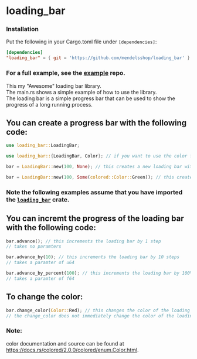 # loading_bar

### Installation

Put the following in your Cargo.toml file under `[dependencies]`: 

```toml
[dependencies]
"loading_bar" = { git = 'https://github.com/mendelsshop/loading_bar' }
```

### For a full example, see the [example](https://github.com/mendelsshop/load_test) repo.

This my "Awesome" loading bar library.
<br>
The main.rs shows a simple example of how to use the library.
<br>
The loading bar is a simple progress bar that can be used to show the progress of a long running process.
<br>

## You can create a progress bar with the following code:
```rust
use loading_bar::LoadingBar;

use loading_bar::{LoadingBar, Color}; // if you want to use the color feature

bar = LoadingBar::new(100, None); // this creates a new loading bar with 100 steps and the default color

bar = LoadingBar::new(100, Some(colored::Color::Green)); // this creates a new loading bar with 100 steps and the green color
``` 
### Note the following examples assume that you have imported the [`loading_bar`](https://github.com/mendelsshop/loading_bar) crate.
## You can incremt the progress of the loading bar with the following code:

```rust
bar.advance(); // this increments the loading bar by 1 step
// takes no paramters

bar.advance_by(10); // this increments the loading bar by 10 steps
// takes a paramter of u64

bar.advance_by_percent(100); // this increments the loading bar by 100%
// takes a paramter of f64
```

## To change the color:

```rust
bar.change_color(Color::Red); // this changes the color of the loading bar to red
// the change_color does not immediately change the color of the loading bar, it only changes the color when the next step is incremented when you print the bar next
```

### Note:
color documentation and source can be found at https://docs.rs/colored/2.0.0/colored/enum.Color.html.

